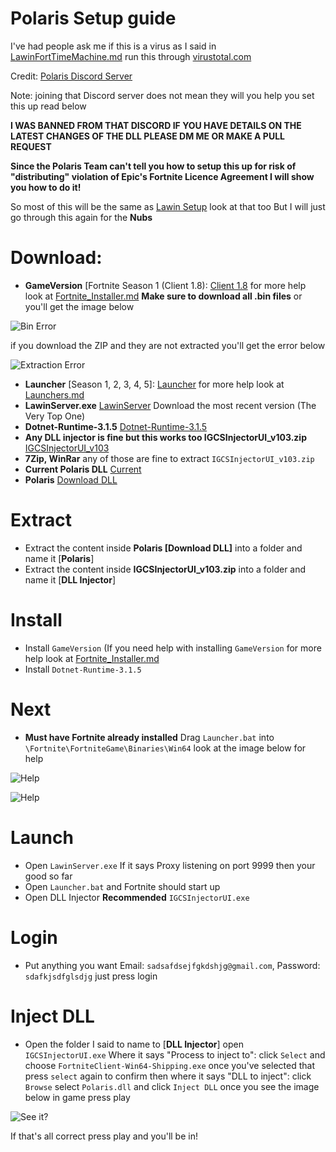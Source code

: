 #  Polaris Setup guide

I've had people ask me if this is a virus as I said in [LawinFortTimeMachine.md](https://github.com/Jawschamp/FortnitePrivateServersGuide/blob/master/Lawin/FortTimeMachine/LawinFortTimeMachine.md) run this through [virustotal.com](https://virustotal.com)

Credit: [Polaris Discord Server](https://discord.com/invite/gp56gvd)

Note: joining that Discord server does not mean they will you help you set this up read below

**I WAS BANNED FROM THAT DISCORD IF YOU HAVE DETAILS ON THE LATEST CHANGES OF THE DLL PLEASE DM ME OR MAKE A PULL REQUEST**

**Since the Polaris Team can't tell you how to setup this up for risk of "distributing" violation of Epic's Fortnite Licence Agreement I will show you how to do it!** 

So most of this will be the same as [Lawin Setup](https://github.com/Jawschamp/FortnitePrivateServersGuide/tree/master/Lawin) look at that too
But I will just go through this again for the **Nubs**

# Download:
* **GameVersion** [Fortnite Season 1 (Client 1.8): [Client 1.8](https://drive.google.com/drive/folders/1e_yc76fATTxwNb69iixPIBpNrsmG7A4K) for more help look at [Fortnite_Installer.md](https://github.com/Jawschamp/FortnitePrivateServersGuide/blob/master/Lawin/Fortnite_Installer.md) **Make sure to download all .bin files** or you'll get the image below

![Bin Error](https://media.discordapp.net/attachments/251971777486520320/753363874790768730/VGtYuzC3.png?width=1441&height=432)

if you download the ZIP and they are not extracted you'll get the error below

![Extraction Error](https://cdn.discordapp.com/attachments/753285309877190718/753664898491351260/unknown.png)
* **Launcher** [Season 1, 2, 3, 4, 5]: [Launcher](https://drive.google.com/open?id=1jjRBNCHozE0ABBErKPOFEGYoazdpEnzQ) for more help look at [Launchers.md](https://github.com/Jawschamp/FortnitePrivateServersGuide/blob/master/Lawin/Launchers.md)
* **LawinServer.exe** [LawinServer](https://github.com/PsychoPast/LawinServer/releases) Download the most recent version (The Very Top One)
* **Dotnet-Runtime-3.1.5** [Dotnet-Runtime-3.1.5](https://cdn.discordapp.com/attachments/679772336177545300/729408321769046026/dotnet-runtime-3.1.5-win-x64.exe)
* **Any DLL injector is fine but this works too IGCSInjectorUI_v103.zip** [IGCSInjectorUI_v103](https://github.com/FransBouma/InjectableGenericCameraSystem/releases/download/IGCSInjectorUI_103/IGCSInjectorUI_v103.zip)
* **7Zip, WinRar** any of those are fine to extract ``IGCSInjectorUI_v103.zip``
* **Current Polaris DLL** [Current](https://cdn.discordapp.com/attachments/753283943989772320/756385819509522533/Polaris.zip)
* **Polaris** [Download DLL](https://github.com/Jawschamp/FortnitePrivateServersGuide/raw/master/Polaris/Polaris.zip/Polaris.dll)

# Extract
* Extract the content inside **Polaris [Download DLL]** into a folder and name it [**Polaris**]
* Extract the content inside **IGCSInjectorUI_v103.zip** into a folder and name it [**DLL Injector**]

# Install
* Install ``GameVersion`` (If you need help with installing ``GameVersion`` for more help look at [Fortnite_Installer.md](https://github.com/Jawschamp/FortnitePrivateServersGuide/blob/master/Lawin/Fortnite_Installer.md)
* Install ``Dotnet-Runtime-3.1.5``

# Next
* **Must have Fortnite already installed** Drag ``Launcher.bat`` into ``\Fortnite\FortniteGame\Binaries\Win64`` look at the image below for help

![Help](https://media.discordapp.net/attachments/753361298674286734/753362682828161206/unknown.png?width=1251&height=677)

![Help](https://cdn.discordapp.com/attachments/339138731501944842/753363041281769502/unknown.png)
# Launch
* Open ``LawinServer.exe`` If it says Proxy listening on port 9999 then your good so far
* Open ``Launcher.bat`` and Fortnite should start up
* Open DLL Injector **Recommended** ``IGCSInjectorUI.exe``

# Login
* Put anything you want Email: ``sadsafdsejfgkdshjg@gmail.com``, Password: ``sdafkjsdfglsdjg`` just press login

# Inject DLL
* Open the folder I said to name to [**DLL Injector**] open ``IGCSInjectorUI.exe`` Where it says "Process to inject to": click ``Select`` and choose ``FortniteClient-Win64-Shipping.exe`` once you've selected that press ``select`` again to confirm then where it says "DLL to inject": click ``Browse`` select ``Polaris.dll`` and click ``Inject DLL`` once you see the image below in game press play

![See it?](https://cdn.discordapp.com/attachments/339138731501944842/753335147725586553/unknown.png)

If that's all correct press play and you'll be in!
